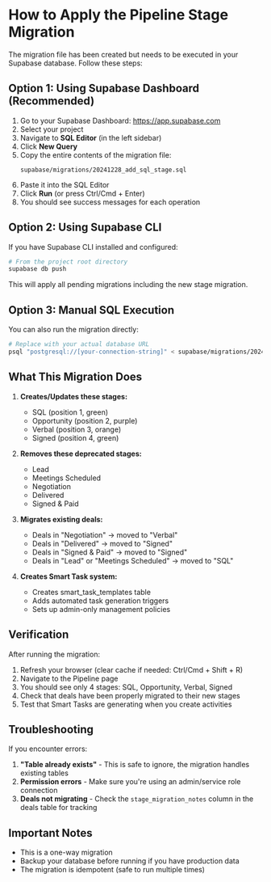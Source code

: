 # How to Apply the Pipeline Stage Migration

The migration file has been created but needs to be executed in your Supabase database. Follow these steps:

## Option 1: Using Supabase Dashboard (Recommended)

1. Go to your Supabase Dashboard: https://app.supabase.com
2. Select your project
3. Navigate to **SQL Editor** (in the left sidebar)
4. Click **New Query**
5. Copy the entire contents of the migration file:
   ```
   supabase/migrations/20241228_add_sql_stage.sql
   ```
6. Paste it into the SQL Editor
7. Click **Run** (or press Ctrl/Cmd + Enter)
8. You should see success messages for each operation

## Option 2: Using Supabase CLI

If you have Supabase CLI installed and configured:

```bash
# From the project root directory
supabase db push
```

This will apply all pending migrations including the new stage migration.

## Option 3: Manual SQL Execution

You can also run the migration directly:

```bash
# Replace with your actual database URL
psql "postgresql://[your-connection-string]" < supabase/migrations/20241228_add_sql_stage.sql
```

## What This Migration Does

1. **Creates/Updates these stages:**
   - SQL (position 1, green)
   - Opportunity (position 2, purple)
   - Verbal (position 3, orange)
   - Signed (position 4, green)

2. **Removes these deprecated stages:**
   - Lead
   - Meetings Scheduled
   - Negotiation
   - Delivered
   - Signed & Paid

3. **Migrates existing deals:**
   - Deals in "Negotiation" → moved to "Verbal"
   - Deals in "Delivered" → moved to "Signed"
   - Deals in "Signed & Paid" → moved to "Signed"
   - Deals in "Lead" or "Meetings Scheduled" → moved to "SQL"

4. **Creates Smart Task system:**
   - Creates smart_task_templates table
   - Adds automated task generation triggers
   - Sets up admin-only management policies

## Verification

After running the migration:

1. Refresh your browser (clear cache if needed: Ctrl/Cmd + Shift + R)
2. Navigate to the Pipeline page
3. You should see only 4 stages: SQL, Opportunity, Verbal, Signed
4. Check that deals have been properly migrated to their new stages
5. Test that Smart Tasks are generating when you create activities

## Troubleshooting

If you encounter errors:

1. **"Table already exists"** - This is safe to ignore, the migration handles existing tables
2. **Permission errors** - Make sure you're using an admin/service role connection
3. **Deals not migrating** - Check the `stage_migration_notes` column in the deals table for tracking

## Important Notes

- This is a one-way migration
- Backup your database before running if you have production data
- The migration is idempotent (safe to run multiple times)